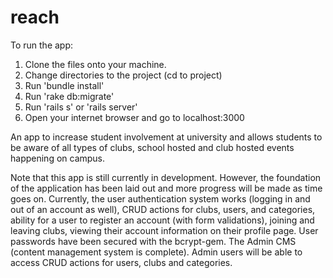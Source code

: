 
# reach

To run the app:
1. Clone the files onto your machine.
2. Change directories to the project (cd to project)
3. Run 'bundle install'
4. Run 'rake db:migrate'
5. Run 'rails s' or 'rails server'
6. Open your internet browser and go to localhost:3000

An app to increase student involvement at university and allows students to be aware of all types of clubs, school hosted and club hosted events happening on campus.

Note that this app is still currently in development. However, the foundation of the application has been laid out and more progress will be made as time goes on. Currently, the user authentication system works (logging in and out of an account as well), CRUD actions for clubs, users, and categories, ability for a user to register an account (with form validations), joining and leaving clubs, viewing their account information on their profile page. User passwords have been secured with the bcrypt-gem. The Admin CMS (content management system is complete). Admin users will be able to access CRUD actions for users, clubs and categories.
